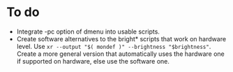 # To do
- Integrate -pc option of dmenu into usable scripts.
- Create software alternatives to the bright\* scripts that work on hardware level. Use `xr --output "$( mondef )" --brightness "$brightness"`. Create a more general version that automatically uses the hardware one if supported on hardware, else use the software one.
